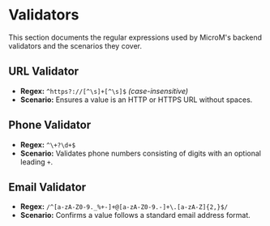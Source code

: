 # Validators

This section documents the regular expressions used by MicroM's backend validators and the scenarios they cover.

## URL Validator

- **Regex:** `^https?://[^\s]+[^\s]$` *(case-insensitive)*
- **Scenario:** Ensures a value is an HTTP or HTTPS URL without spaces.

## Phone Validator

- **Regex:** `^\+?\d+$`
- **Scenario:** Validates phone numbers consisting of digits with an optional leading `+`.

## Email Validator

- **Regex:** `/^[a-zA-Z0-9._%+-]+@[a-zA-Z0-9.-]+\.[a-zA-Z]{2,}$/`
- **Scenario:** Confirms a value follows a standard email address format.

